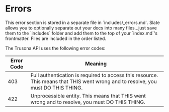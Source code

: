 # Errors

<aside class="notice">This error section is stored in a separate file in `includes/_errors.md`. Slate allows you to optionally separate out your docs into many files...just save them to the `includes` folder and add them to the top of your `index.md`'s frontmatter. Files are included in the order listed.</aside>

The Trusona API uses the following error codes:


Error Code | Meaning
---------- | -------
403 | Full authentication is required to access this resource. This means that THIS went wrong and to resolve, you must DO THIS THING.
422 | Unprocessible entity. This means that THIS went wrong and to resolve, you must DO THIS THING.
